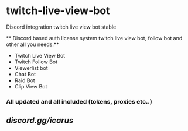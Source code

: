 # twitch-live-view-bot
Discord integration twitch live view bot stable


** Discord based auth license system twitch live view bot, follow bot and other all you needs.**

* Twitch Live View Bot
* Twitch Follow Bot
* Viewerlist bot
* Chat Bot
* Raid Bot
* Clip View Bot

### All updated and all included (tokens, proxies etc..)


## *discord.gg/icarus*
